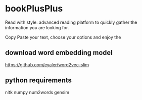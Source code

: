 # bookPlusPlus
Read with style: advanced reading platform to quickly gather the information you are looking for. 

Copy Paste your text, choose your options and enjoy the 

## download word embedding model 
https://github.com/eyaler/word2vec-slim

## python requirements
nltk
numpy
num2words
gensim

